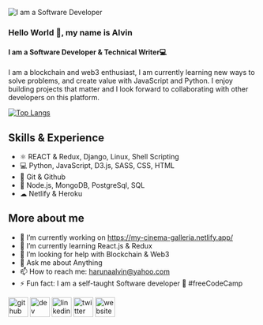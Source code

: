 ![I am a Software Developer](https://pbs.twimg.com/profile_banners/1464962742578827285/1650715732/600x200)

### Hello World 👋, my name is Alvin
#### I am a Software Developer & Technical Writer💻 

I am a blockchain and web3 enthusiast, I am currently learning new ways to solve problems, and create value with JavaScript and Python. I enjoy building projects that matter and I look forward to collaborating with other developers on this platform. 

[![Top Langs](https://github-readme-stats.vercel.app/api/top-langs/?username=HarunaDev)](https://github.com/anuraghazra/github-readme-stats)

## Skills & Experience 
 * ⚛ REACT & Redux, Django, Linux, Shell Scripting
 * 💻 Python, JavaScript, D3.js, SASS, CSS, HTML
 * 📜 Git & Github
 * 🔶 Node.js, MongoDB, PostgreSql, SQL
 * ☁ Netlify & Heroku

## More about me
- 🔭 I’m currently working on https://my-cinema-galleria.netlify.app/ 
- 🌱 I’m currently learning React.js & Redux 
- 🤔 I’m looking for help with Blockchain & Web3  
- 💬 Ask me about Anything 
- 📫 How to reach me: harunaalvin@yahoo.com 
- ⚡ Fun fact: I am a self-taught Software developer 🌱 #freeCodeCamp 


[<img src='https://cdn.jsdelivr.net/npm/simple-icons@3.0.1/icons/github.svg' alt='github' height='40'>](https://github.com/https://github.com/HarunaDev)  [<img src='https://cdn.jsdelivr.net/npm/simple-icons@3.0.1/icons/hashnode.svg' alt='dev' height='40'>](https://hashnode.com/@HarunaDev)  [<img src='https://cdn.jsdelivr.net/npm/simple-icons@3.0.1/icons/linkedin.svg' alt='linkedin' height='40'>](https://www.linkedin.com/in/https://www.linkedin.com/in/alvin-haruna//)  [<img src='https://cdn.jsdelivr.net/npm/simple-icons@3.0.1/icons/twitter.svg' alt='twitter' height='40'>](https://twitter.com/https://twitter.com/_Ryuuk69)  [<img src='https://cdn.jsdelivr.net/npm/simple-icons@3.0.1/icons/icloud.svg' alt='website' height='40'>](https://harunaalvin.com)  






